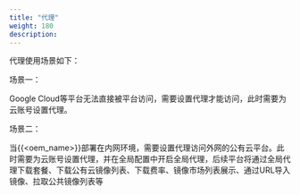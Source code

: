 ```yaml
---
title: "代理"
weight: 180
description: 
---
```


代理使用场景如下：

场景一：

Google Cloud等平台无法直接被平台访问，需要设置代理才能访问，此时需要为云账号设置代理。

场景二：

当{{<oem_name>}}部署在内网环境，需要设置代理访问外网的公有云平台。此时需要为云账号设置代理，并在全局配置中开启全局代理，后续平台将通过全局代理下载套餐、下载公有云镜像列表、下载费率、镜像市场列表展示、通过URL导入镜像、拉取公共镜像列表等